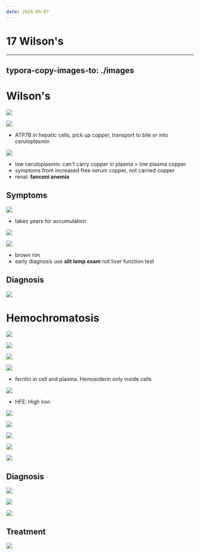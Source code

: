 ```yaml
---
date: 2020-09-07
---
```


# 17 Wilson's
---

## typora-copy-images-to: ./images

# Wilson's

![](https://photos.thisispiggy.com/file/wikiFiles/97F6DC3F-5212-4715-A873-F72C3926A5CA.jpg)

![](https://photos.thisispiggy.com/file/wikiFiles/8CD8573E-8E84-476B-9B1E-7FAB80A57CBA.jpg)

- ATP7B in hepatic cells, pick up copper, transport to bile or into ceruloplasmin

![](https://photos.thisispiggy.com/file/wikiFiles/B93DBB55-E36F-48A2-BF83-CECA173C8E13.jpg)

- low ceruloplasmin: can't carry copper in plasma = low plasma copper
- symptoms from increased free serum copper, not carried copper
- renal: **fanconi anemia**

## Symptoms

![](https://photos.thisispiggy.com/file/wikiFiles/1F3BB9E1-592C-4A33-B8C3-DF77FD303EAD.jpg)

- takes years for accumulation

![](https://photos.thisispiggy.com/file/wikiFiles/6D458BF2-15F4-4B63-B927-BD34A0B95E35.jpg)

![](https://photos.thisispiggy.com/file/wikiFiles/913A9051-261B-456D-80D6-80AD0AF0309F.jpg)

- brown rim
- early diagnosis use **slit lamp exam** not liver function test

## Diagnosis

![](https://photos.thisispiggy.com/file/wikiFiles/A78405B0-C74D-408D-BF05-FE31EBAA365C.jpg)

# Hemochromatosis

![](https://photos.thisispiggy.com/file/wikiFiles/DA2D3014-3460-45F9-8141-90C527C875D5.jpg)

![](https://photos.thisispiggy.com/file/wikiFiles/E612CCEE-8F0D-4F53-901A-95CCCA131DA6.jpg)

![](https://photos.thisispiggy.com/file/wikiFiles/19E16FC1-5BB2-4453-A2FD-039084CCE7FA.jpg)

![](https://photos.thisispiggy.com/file/wikiFiles/FB55F446-78F2-4C1E-A16F-793BA72C1400.jpg)

- ferritin in cell and plasma. Hemosiderin only inside cells

![](https://photos.thisispiggy.com/file/wikiFiles/4BAD9973-04D7-42F0-A24D-FA8AF50E3320.jpg)

- HFE: High iron

![](https://photos.thisispiggy.com/file/wikiFiles/A22A47C6-653B-49FB-AAE5-8901D59C0E76.jpg)

![](https://photos.thisispiggy.com/file/wikiFiles/B509175A-B423-4D3A-8DFD-4D57D798C62B.jpg)

![](https://photos.thisispiggy.com/file/wikiFiles/7B0C91DA-E9BC-4375-8708-39121F08C012.jpg)

![](https://photos.thisispiggy.com/file/wikiFiles/B287E09F-9D23-4C01-98C7-3D845C7EB3F0.jpg)

![](https://photos.thisispiggy.com/file/wikiFiles/C74E07D3-69B4-49E7-A422-CCA5CC3A922A.jpg)

## Diagnosis

![](https://photos.thisispiggy.com/file/wikiFiles/19448685-5AB3-48DF-A233-9B0562943B6D.jpg)

![](https://photos.thisispiggy.com/file/wikiFiles/9468D005-5C0C-421D-B98B-28AE1663E0C8.jpg)

![](https://photos.thisispiggy.com/file/wikiFiles/0AE325D0-8C03-4298-857C-0BE0CFEC0283.jpg)

## Treatment

![](https://photos.thisispiggy.com/file/wikiFiles/84F99FA5-548C-4E81-8625-76E16ABC324D.jpg)
